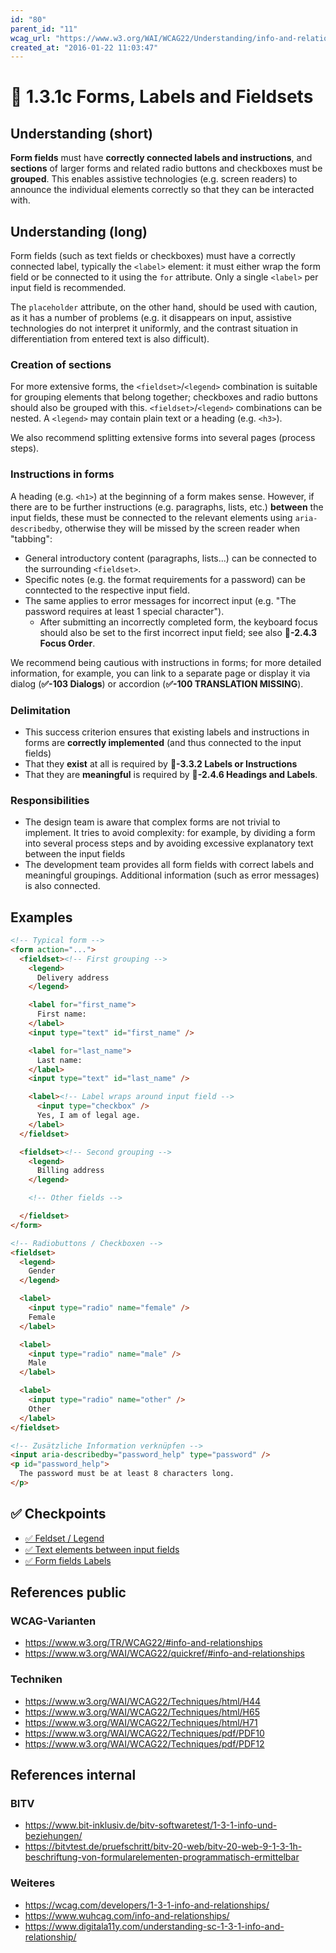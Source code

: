 ```yaml
---
id: "80"
parent_id: "11"
wcag_url: "https://www.w3.org/WAI/WCAG22/Understanding/info-and-relationships.html"
created_at: "2016-01-22 11:03:47"
---
```


# 📜 1.3.1c Forms, Labels and Fieldsets

## Understanding (short)

**Form fields** must have **correctly connected labels and instructions**, and **sections** of larger forms and related radio buttons and checkboxes must be **grouped**. This enables assistive technologies (e.g. screen readers) to announce the individual elements correctly so that they can be interacted with.

## Understanding (long)

Form fields (such as text fields or checkboxes) must have a correctly connected label, typically the `<label>` element: it must either wrap the form field or be connected to it using the `for` attribute. Only a single `<label>` per input field is recommended.

The `placeholder` attribute, on the other hand, should be used with caution, as it has a number of problems (e.g. it disappears on input, assistive technologies do not interpret it uniformly, and the contrast situation in differentiation from entered text is also difficult).

### Creation of sections

For more extensive forms, the `<fieldset>`/`<legend>` combination is suitable for grouping elements that belong together; checkboxes and radio buttons should also be grouped with this. `<fieldset>`/`<legend>` combinations can be nested. A `<legend>` may contain plain text or a heading (e.g. `<h3>`).

We also recommend splitting extensive forms into several pages (process steps).

### Instructions in forms

A heading (e.g. `<h1>`) at the beginning of a form makes sense. However, if there are to be further instructions (e.g. paragraphs, lists, etc.) **between** the input fields, these must be connected to the relevant elements using `aria-describedby`, otherwise they will be missed by the screen reader when "tabbing":

- General introductory content (paragraphs, lists...) can be connected to the surrounding `<fieldset>`.
- Specific notes (e.g. the format requirements for a password) can be conntected to the respective input field.
- The same applies to error messages for incorrect input (e.g. "The password requires at least 1 special character").
    - After submitting an incorrectly completed form, the keyboard focus should also be set to the first incorrect input field; see also **📜-2.4.3 Focus Order**.

We recommend being cautious with instructions in forms; for more detailed information, for example, you can link to a separate page or display it via dialog (**✅-103 Dialogs**) or accordion (**✅-100 TRANSLATION MISSING**).

### Delimitation

- This success criterion ensures that existing labels and instructions in forms are **correctly implemented** (and thus connected to the input fields)
- That they **exist** at all is required by **📜-3.3.2 Labels or Instructions**
- That they are **meaningful** is required by **📜-2.4.6 Headings and Labels**.

### Responsibilities

- The design team is aware that complex forms are not trivial to implement. It tries to avoid complexity: for example, by dividing a form into several process steps and by avoiding excessive explanatory text between the input fields
- The development team provides all form fields with correct labels and meaningful groupings. Additional information (such as error messages) is also connected.

## Examples

```html
<!-- Typical form -->
<form action="...">
  <fieldset><!-- First grouping -->
    <legend>
      Delivery address
    </legend>

    <label for="first_name">
      First name:
    </label>
    <input type="text" id="first_name" />

    <label for="last_name">
      Last name:
    </label>
    <input type="text" id="last_name" />

    <label><!-- Label wraps around input field -->
      <input type="checkbox" />
      Yes, I am of legal age.
    </label>
  </fieldset>

  <fieldset><!-- Second grouping -->
    <legend>
      Billing address
    </legend>

    <!-- Other fields -->

  </fieldset>
</form>

<!-- Radiobuttons / Checkboxen -->
<fieldset>
  <legend>
    Gender
  </legend>

  <label>
    <input type="radio" name="female" />
    Female
  </label>

  <label>
    <input type="radio" name="male" />
    Male
  </label>

  <label>
    <input type="radio" name="other" />
    Other
  </label>
</fieldset>

<!-- Zusätzliche Information verknüpfen -->
<input aria-describedby="password_help" type="password" />
<p id="password_help">
  The password must be at least 8 characters long.
</p>
```

## ✅ Checkpoints

- [✅ Feldset / Legend](feldset-legend)
- [✅ Text elements between input fields](text-elements-between-input-fields)
- [✅ Form fields Labels](form-fields-labels)

## References public

### WCAG-Varianten
- <https://www.w3.org/TR/WCAG22/#info-and-relationships>
- <https://www.w3.org/WAI/WCAG22/quickref/#info-and-relationships>

### Techniken
- <https://www.w3.org/WAI/WCAG22/Techniques/html/H44>
- <https://www.w3.org/WAI/WCAG22/Techniques/html/H65>
- <https://www.w3.org/WAI/WCAG22/Techniques/html/H71>
- <https://www.w3.org/WAI/WCAG22/Techniques/pdf/PDF10>
- <https://www.w3.org/WAI/WCAG22/Techniques/pdf/PDF12>

## References internal

### BITV
- <https://www.bit-inklusiv.de/bitv-softwaretest/1-3-1-info-und-beziehungen/>
- <https://bitvtest.de/pruefschritt/bitv-20-web/bitv-20-web-9-1-3-1h-beschriftung-von-formularelementen-programmatisch-ermittelbar>

### Weiteres
- <https://wcag.com/developers/1-3-1-info-and-relationships/>
- <https://www.wuhcag.com/info-and-relationships/>
- <https://www.digitala11y.com/understanding-sc-1-3-1-info-and-relationship/>